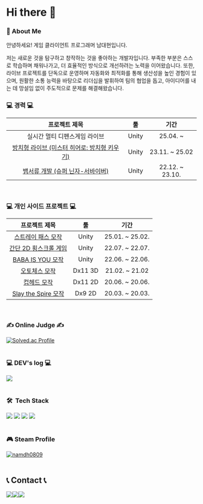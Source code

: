 # Hi there 👋
### 💬 About Me  
안녕하세요!
게임 클라이언트 프로그래머 남대현입니다.

저는 새로운 것을 탐구하고 창작하는 것을 좋아하는 개발자입니다.
부족한 부분은 스스로 학습하며 채워나가고, 더 효율적인 방식으로 개선하려는 노력을 이어왔습니다.
또한, 라이브 프로젝트를 단독으로 운영하며 자동화와 최적화를 통해 생산성을 높인 경험이 있으며,
원활한 소통 능력을 바탕으로 리더십을 발휘하여 팀의 협업을 돕고, 아이디어를 내는 데 망설임 없이 주도적으로 문제를 해결해왔습니다.
<br>

### 💻 경력 💻

|                        프로젝트 제목                         |     툴      |        기간         |
| :----------------------------------------------------------: | :---------: | :-----------------: |
| 실시간 멀티 디펜스게임 라이브 | Unity | 25.04. ~  |
| [방치형 라이브 (미스터 히어로: 방치형 키우기)](https://play.google.com/store/apps/details?id=com.MonsterPlanet.MrHero) | Unity | 23.11. ~ 25.02 |
| [뱀서류 개발 (슈퍼 닌자-서바이버)](https://play.google.com/store/apps/details?id=com.MonsterPlanet.TowerGame&hl=ko) | Unity | 22.12. ~ 23.10. |
<br>

### 💻 개인 사이드 프로젝트 💻

|                        프로젝트 제목                         |     툴      |        기간         |
| :----------------------------------------------------------: | :---------: | :-----------------: |
| [스트레이 패스 모작](https://github.com/scvtzp/TeamAwesomeCard) | Unity | 25.01. ~ 25.02. |
| [간단 2D 횡스크롤 게임](https://github.com/2D-Roguelike-Start/RoguelikeGame) | Unity | 22.07. ~ 22.07. |
| [BABA IS YOU 모작](https://github.com/scvtzp/Baba) | Unity | 22.06. ~ 22.06. |
| [오토체스 모작](https://github.com/scvtzp/AutoChess) |  Dx11 3D   | 21.02. ~ 21.02 |
| [컵헤드 모작](https://github.com/scvtzp/CupHead) |  Dx11 2D   | 20.06. ~ 20.06. |
| [Slay the Spire 모작](https://github.com/scvtzp/SlaytheSpire) |  Dx9 2D   | 20.03. ~ 20.03. |
<br>

### ✍ Online Judge ✍
[![Solved.ac Profile](http://mazassumnida.wtf/api/v2/generate_badge?boj=scvtzp)](https://solved.ac/scvtzp/)
<br><br>

### 💻 DEV's log 💻
<div style="display:flex; flex-direction:row;">
    <a href="https://bighorn.tistory.com/">
        <img src="https://img.shields.io/badge/Tistory-000000?style=for-the-badge&logo=Tistory&logoColor=white"> 
    </a>
</div><br>

### 🛠 &nbsp;Tech Stack
<div>
  <img src="https://img.shields.io/badge/Unity-000000?style=flat-square&logo=Unity&logoColor=white"/>
  <img src="https://img.shields.io/badge/C%23-3f8324?style=flat-square&logo=C%20Sharp&logoColor=white"/> 
  <img src="https://img.shields.io/badge/C++-00599C?style=flat-square&logo=C%2B%2B&logoColor=white"/> 
  <img src="https://img.shields.io/badge/C-A8B9CC?style=flat-square&logo=C&logoColor=white"/>
<div><br>

### 🎮 Steam Profile
[![namdh0809](https://steam-stat.vercel.app/api?profileName=namdh0809)](https://steamcommunity.com/id/namdh0809)
<br><br>

## 📞 Contact 📞
<div style="display:flex; flex-direction:row;">
    <a href="mailto:scvtzp@gmail.com">
        <img src="https://img.shields.io/badge/Gmail-EA4335?style=for-the-badge&logo=Gmail&logoColor=white">
    </a>
    <a href="https://open.kakao.com/o/sIEh8dyc">
        <img src="https://img.shields.io/badge/KakaoTalk-FFCD00?style=for-the-badge&logoColor=black&logo=KakaoTalk">
    </a>
    <a href="https://www.instagram.com/_bighorn">
        <img src="https://img.shields.io/badge/Instagram-E4405F?style=for-the-badge&logo=Instagram&logoColor=white">
    </a>
</div><br>

<!--

<img src="https://img.shields.io/badge/Cocos2dX-55C2E1?style=flat-square&logo=Cocos&logoColor=white"/>
**scvtzp/scvtzp** is a :반짝임: _special_ :반짝임: repository because its `README.md` (this file) appears on your GitHub profile.
Here are some ideas to get you started:
- :망원경: I’m currently working on ...
- :새싹: I’m currently learning ...
- :댄서: I’m looking to collaborate on ...
- :생각하는_얼굴: I’m looking for help with ...
- :말풍선: Ask me about ...
- :우편함: How to reach me: ...
- :웃음: Pronouns: ...
- :번쩍: Fun fact: ...
-->
